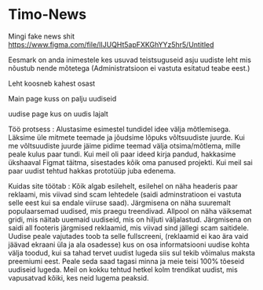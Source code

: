 # Timo-News
Mingi fake news shit
https://www.figma.com/file/lIJUQHt5apFXKGhYYz5hr5/Untitled


Eesmark on anda inimestele kes usuvad teistsuguseid asju uudiste leht mis nõustub nende mõtetega
(Administratsioon ei vastuta esitatud teabe eest.)

Leht koosneb kahest osast

Main page kuss on palju uudiseid

uudise page kus on uudis lajalt


Töö protsess :
Alustasime esimestel tundidel idee välja mõtlemisega. Läksime üle mitmete teemade ja jõudsime lõpuks võltsuudiste juurde. Kui me võltsuudiste juurde jäime pidime teemad välja otsima/mõtlema, mille peale kulus paar tundi. Kui meil oli paar ideed kirja pandud, hakkasime ükshaaval Figmat täitma, sisestades kõik oma panused projekti. Kui meil sai paar uudist tehtud hakkas prototüüp juba edenema.

Kuidas site töötab :
Kõik algab esilehelt, esilehel on näha headeris paar reklaami, mis viivad sind scam lehtedele (saidi adminstratioon ei vastuta selle eest kui sa endale viiruse saad). Järgmisena on näha suuremalt populaarsemad uudised, mis praegu treendivad. Allpool on näha väiksemat gridi, mis näitab uuemaid uudiseid, mis on hiljuti väljalastud. Järgmisena on saidi all footeris järgmised reklaamid, mis viivad sind jällegi scam saitidele. 
Uudise peale vajutades toob ta selle fullscreeni, (reklaamid ei kao ära vaid jäävad ekraani üla ja ala osadesse) kus on osa informatsiooni uudise kohta välja toodud, kui sa tahad tervet uudist lugeda siis sul tekib võimalus maksta preemiumi eest.
Peale seda saad tagasi minna ja meie teisi 100% tõeseid uudiseid lugeda.
Meil on kokku tehtud hetkel kolm trendikat uudist, mis vapusatvad kõiki, kes neid lugema peaksid.
